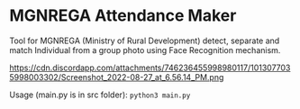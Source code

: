 # MGNREGA Attendance Maker

Tool for MGNREGA (Ministry of Rural Development) detect, separate and match Individual from a group photo using Face Recognition mechanism.

https://cdn.discordapp.com/attachments/746236455998980117/1013077035998003302/Screenshot_2022-08-27_at_6.56.14_PM.png


Usage (main.py is in src folder):
```python3 main.py```
